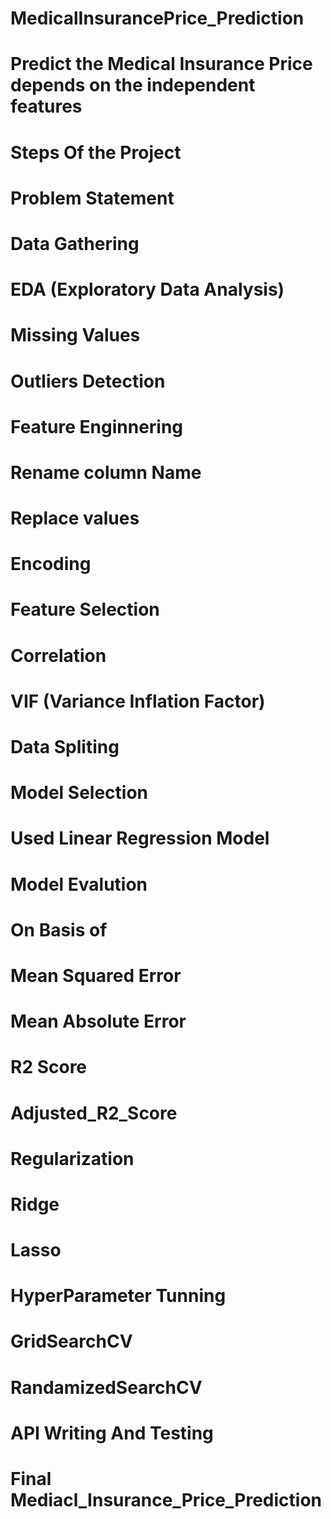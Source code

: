 # MedicalInsurancePrice_Prediction
# Predict the Medical Insurance Price depends on the independent features 

# Steps Of the Project

# Problem Statement
# Data Gathering
# EDA (Exploratory Data Analysis)
 # Missing Values
 # Outliers Detection
# Feature Enginnering
 # Rename column Name
 # Replace values
 # Encoding 
# Feature Selection
 # Correlation
 # VIF (Variance Inflation Factor)
# Data Spliting
# Model Selection
  # Used Linear Regression Model
# Model Evalution
  # On Basis of 
  # Mean Squared Error
  # Mean Absolute Error
  # R2 Score
  # Adjusted_R2_Score
# Regularization 
  # Ridge
  # Lasso 
# HyperParameter Tunning
  # GridSearchCV
  # RandamizedSearchCV
# API Writing And Testing
# Final Mediacl_Insurance_Price_Prediction